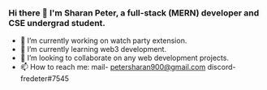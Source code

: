 ### Hi there 👋 I'm Sharan Peter, a full-stack (MERN) developer and CSE undergrad student.

<!--
**sharanpeter/sharanpeter** is a ✨ _special_ ✨ repository because its `README.md` (this file) appears on your GitHub profile.

Here are some ideas to get you started:

- 🔭 I’m currently working on watch party extension.
- 🌱 I’m currently learning web3 development.
- 👯 I’m looking to collaborate on any web development projects.
- 📫 How to reach me: 
   mail- petersharan900@gmail.com
-->
- 🔭 I’m currently working on watch party extension.
- 🌱 I’m currently learning web3 development.
- 👯 I’m looking to collaborate on any web development projects.
- 📫 How to reach me: 
   mail- petersharan900@gmail.com
   discord- fredeter#7545
